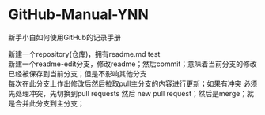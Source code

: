 # GitHub-Manual-YNN
新手小白如何使用GitHub的记录手册<br>

新建一个repository(仓库)，拥有readme.md test<br>新建一个readme-edit分支，修改readme；然后commit；意味着当前分支的修改已经被保存到当前分支；但是不影响其他分支<br>每次在此分支上作出修改后然后拉取pull主分支的内容进行更新；如果有冲突 必须先处理冲突，先切换到pull requests 然后 new pull request；然后是merge；就是合并此分支到主分支；

